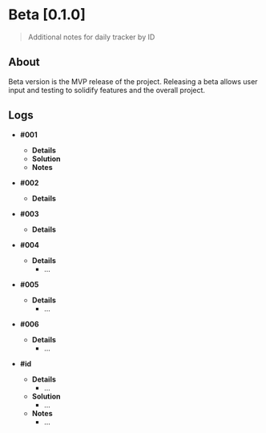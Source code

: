 # Beta [0.1.0]
> Additional notes for daily tracker by ID

## About

Beta version is the MVP release of the project.
Releasing a beta allows user input and testing to solidify features and the overall project.

## Logs

- **#001**
  - **Details**
  - **Solution**
  - **Notes**
- **#002**
  - **Details**
  
- **#003**
  - **Details**

- **#004**
  - **Details**
    - ...

- **#005**
  - **Details**
    - ...

- **#006**
  - **Details**
    - ...
- **#id**
  - **Details**
    - ...
  - **Solution**
    - ...
  - **Notes**
    - ...
